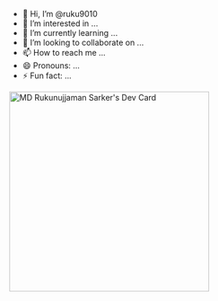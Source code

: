 - 👋 Hi, I’m @ruku9010
- 👀 I’m interested in ...
- 🌱 I’m currently learning ...
- 💞️ I’m looking to collaborate on ...
- 📫 How to reach me ...
- 😄 Pronouns: ...
- ⚡ Fun fact: ...

<a href="https://app.daily.dev/ruku901"><img src="https://api.daily.dev/devcards/v2/4SAadkeviQrvbKk7N96lr.png?type=default&r=lpc" width="356" alt="MD Rukunujjaman Sarker's Dev Card"/></a>

<!---
ruku9010/ruku9010 is a ✨ special ✨ repository because its `README.md` (this file) appears on your GitHub profile.
You can click the Preview link to take a look at your changes.
--->
